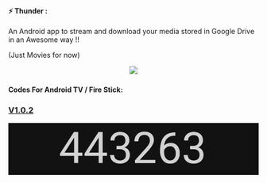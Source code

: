 #### **⚡ Thunder** :

An Android app to stream and download your media stored in Google Drive in an Awesome way !!

(Just Movies for now)
<p align="center">
<a href="https://github.com/anujd64/Thunder/releases"><img src="https://img.shields.io/github/downloads/anujd64/Thunder/total?color=%233DDC84&logo=android&logoColor=%23fff&style=for-the-badge"></a>
</p>

#### Codes For Android TV / Fire Stick:
### [V1.0.2](https://github.com/anujd64/Thunder/releases/tag/v1.0.2) 
<img src="https://raw.githubusercontent.com/ntgspecial/ThunderApp-Codes/main/Codes/V1.0.2.jpg">
